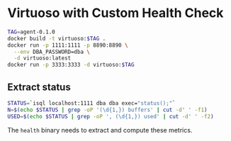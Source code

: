 # Virtuoso with Custom Health Check


```sh
TAG=agent-0.1.0
docker build -t virtuoso:$TAG .
docker run -p 1111:1111 -p 8890:8890 \
  --env DBA_PASSWORD=dba \
  -d virtuoso:latest
docker run -p 3333:3333 -d virtuoso:$TAG
```


## Extract status

```sh
STATUS=`isql localhost:1111 dba dba exec="status();"`
N=$(echo $STATUS | grep -oP '(\d{1,}) buffers' | cut -d' ' -f1)
USED=$(echo $STATUS | grep -oP ', (\d{1,}) used' | cut -d' ' -f2)
```

The `health` binary needs to extract and compute these metrics.
